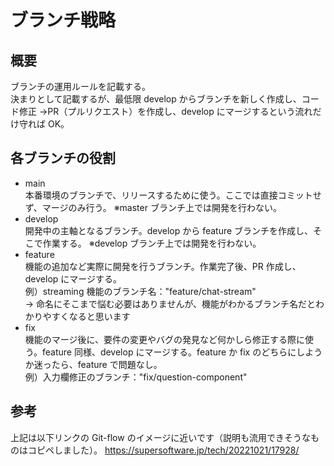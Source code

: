 # ブランチ戦略

## 概要

ブランチの運用ルールを記載する。  
決まりとして記載するが、最低限 develop からブランチを新しく作成し、コード修正 →PR（プルリクエスト）を作成し、develop にマージするという流れだけ守れば OK。

## 各ブランチの役割

- main  
  本番環境のブランチで、リリースするために使う。ここでは直接コミットせず、マージのみ行う。
  ※master ブランチ上では開発を行わない。
- develop  
  開発中の主軸となるブランチ。develop から feature ブランチを作成し、そこで作業する。
  ※develop ブランチ上では開発を行わない。
- feature  
  機能の追加など実際に開発を行うブランチ。作業完了後、PR 作成し、develop にマージする。  
  例）streaming 機能のブランチ名："feature/chat-stream"  
  → 命名にそこまで悩む必要はありませんが、機能がわかるブランチ名だとわかりやすくなると思います
- fix  
  機能のマージ後に、要件の変更やバグの発見など何かしら修正する際に使う。feature 同様、develop にマージする。feature か fix のどちらにしようか迷ったら、feature で問題なし。  
  例）入力欄修正のブランチ："fix/question-component"

## 参考

上記は以下リンクの Git-flow のイメージに近いです（説明も流用できそうなものはコピペしました）。
https://supersoftware.jp/tech/20221021/17928/
